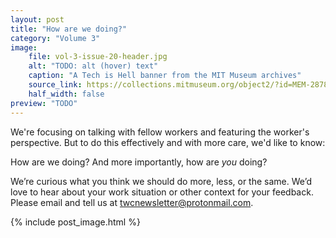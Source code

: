 ```yaml
---
layout: post
title: "How are we doing?"
category: "Volume 3"
image:
    file: vol-3-issue-20-header.jpg
    alt: "TODO: alt (hover) text"
    caption: "A Tech is Hell banner from the MIT Museum archives"
    source_link: https://collections.mitmuseum.org/object2/?id=MEM-2878
    half_width: false
preview: "TODO"
---
```


We're focusing on talking with fellow workers and featuring the worker's perspective. But to do this effectively and with more care, we'd like to know:

How are we doing? And more importantly, how are _you_ doing?

We’re curious what you think we should do more, less, or the same. We’d love to hear about your work situation or other context for your feedback. Please email and tell us at twcnewsletter@protonmail.com.

<!-- DO NOT remove the excerpt tag -->
<!--excerpt-->
<!-- remaining content goes below here -->

<!-- DO NOT remove the header image -->
{% include post_image.html %}

